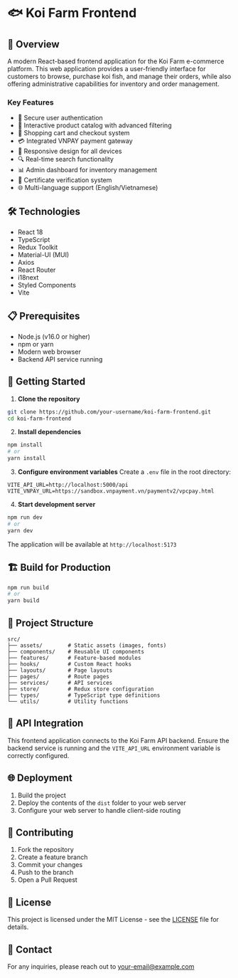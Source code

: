 # 🐟 Koi Farm Frontend

## 🌟 Overview

A modern React-based frontend application for the Koi Farm e-commerce platform. This web application provides a user-friendly interface for customers to browse, purchase koi fish, and manage their orders, while also offering administrative capabilities for inventory and order management.

### Key Features

- 🔐 Secure user authentication
- 🏪 Interactive product catalog with advanced filtering
- 🛒 Shopping cart and checkout system
- 💳 Integrated VNPAY payment gateway
- 📱 Responsive design for all devices
- 🔍 Real-time search functionality
- 📊 Admin dashboard for inventory management
- 📜 Certificate verification system
- 🌐 Multi-language support (English/Vietnamese)

## 🛠 Technologies

- React 18
- TypeScript
- Redux Toolkit
- Material-UI (MUI)
- Axios
- React Router
- i18next
- Styled Components
- Vite

## 📋 Prerequisites

- Node.js (v16.0 or higher)
- npm or yarn
- Modern web browser
- Backend API service running

## 🚀 Getting Started

1. **Clone the repository**
```bash
git clone https://github.com/your-username/koi-farm-frontend.git
cd koi-farm-frontend
```

2. **Install dependencies**
```bash
npm install
# or
yarn install
```

3. **Configure environment variables**
Create a `.env` file in the root directory:
```env
VITE_API_URL=http://localhost:5000/api
VITE_VNPAY_URL=https://sandbox.vnpayment.vn/paymentv2/vpcpay.html
```

4. **Start development server**
```bash
npm run dev
# or
yarn dev
```

The application will be available at `http://localhost:5173`

## 🏗 Build for Production

```bash
npm run build
# or
yarn build
```

## 📁 Project Structure

```
src/
├── assets/        # Static assets (images, fonts)
├── components/    # Reusable UI components
├── features/      # Feature-based modules
├── hooks/         # Custom React hooks
├── layouts/       # Page layouts
├── pages/         # Route pages
├── services/      # API services
├── store/         # Redux store configuration
├── types/         # TypeScript type definitions
└── utils/         # Utility functions
```

## 🔗 API Integration

This frontend application connects to the Koi Farm API backend. Ensure the backend service is running and the `VITE_API_URL` environment variable is correctly configured.

## 🌐 Deployment

1. Build the project
2. Deploy the contents of the `dist` folder to your web server
3. Configure your web server to handle client-side routing

## 🤝 Contributing

1. Fork the repository
2. Create a feature branch
3. Commit your changes
4. Push to the branch
5. Open a Pull Request

## 📝 License

This project is licensed under the MIT License - see the [LICENSE](LICENSE) file for details.

## 📧 Contact

For any inquiries, please reach out to [your-email@example.com](mailto:your-email@example.com)
